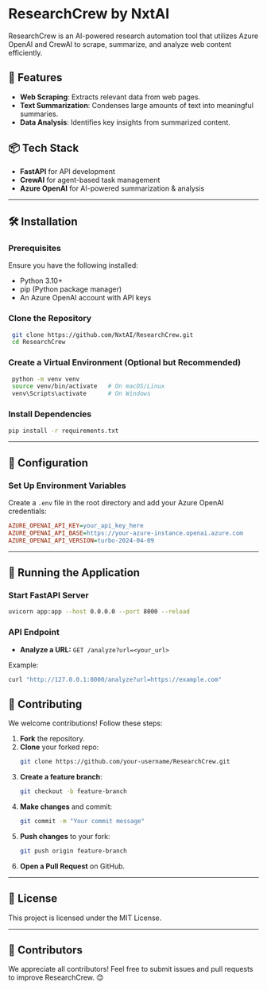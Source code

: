 # ResearchCrew by NxtAI

ResearchCrew is an AI-powered research automation tool that utilizes Azure OpenAI and CrewAI to scrape, summarize, and analyze web content efficiently.

## 🚀 Features
- **Web Scraping**: Extracts relevant data from web pages.
- **Text Summarization**: Condenses large amounts of text into meaningful summaries.
- **Data Analysis**: Identifies key insights from summarized content.

## 📦 Tech Stack
- **FastAPI** for API development
- **CrewAI** for agent-based task management
- **Azure OpenAI** for AI-powered summarization & analysis

---

## 🛠️ Installation

### Prerequisites
Ensure you have the following installed:
- Python 3.10+
- pip (Python package manager)
- An Azure OpenAI account with API keys

### Clone the Repository
```sh
 git clone https://github.com/NxtAI/ResearchCrew.git
 cd ResearchCrew
```

### Create a Virtual Environment (Optional but Recommended)
```sh
 python -m venv venv
 source venv/bin/activate   # On macOS/Linux
 venv\Scripts\activate      # On Windows
```

### Install Dependencies
```sh
pip install -r requirements.txt
```

---

## 🔑 Configuration

### Set Up Environment Variables
Create a `.env` file in the root directory and add your Azure OpenAI credentials:
```ini
AZURE_OPENAI_API_KEY=your_api_key_here
AZURE_OPENAI_API_BASE=https://your-azure-instance.openai.azure.com
AZURE_OPENAI_API_VERSION=turbo-2024-04-09
```

---

## 🚀 Running the Application

### Start FastAPI Server
```sh
uvicorn app:app --host 0.0.0.0 --port 8000 --reload
```

### API Endpoint
- **Analyze a URL:** `GET /analyze?url=<your_url>`

Example:
```sh
curl "http://127.0.0.1:8000/analyze?url=https://example.com"
```



## 🤝 Contributing
We welcome contributions! Follow these steps:

1. **Fork** the repository.
2. **Clone** your forked repo:
   ```sh
   git clone https://github.com/your-username/ResearchCrew.git
   ```
3. **Create a feature branch**:
   ```sh
   git checkout -b feature-branch
   ```
4. **Make changes** and commit:
   ```sh
   git commit -m "Your commit message"
   ```
5. **Push changes** to your fork:
   ```sh
   git push origin feature-branch
   ```
6. **Open a Pull Request** on GitHub.

---

## 📝 License
This project is licensed under the MIT License.

---

## 📢 Contributors
We appreciate all contributors! Feel free to submit issues and pull requests to improve ResearchCrew. 😊

